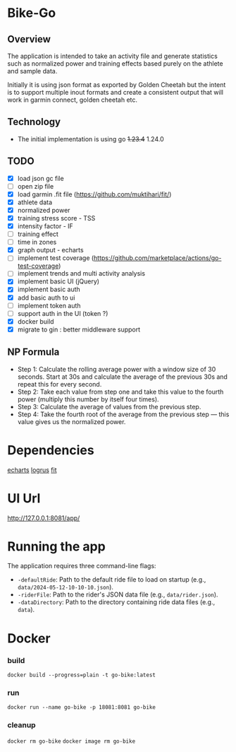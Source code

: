 # Bike-Go

## Overview
The application is intended to take an activity file and generate statistics such as normalized power and training effects based purely on the athlete and sample data.

Initially it is using json format as exported by Golden Cheetah but the intent is to support multiple inout formats and create a consistent output that will work in garmin connect, golden cheetah etc.

## Technology
* The initial implementation is using go ~~1.23.4~~ 1.24.0

## TODO
- [x] load json gc file
- [ ] open zip file
- [x] load garmin .fit file (https://github.com/muktihari/fit/)
- [x] athlete data
- [x] normalized power
- [x] training stress score - TSS
- [x] intensity factor - IF
- [ ] training effect
- [ ] time in zones
- [x] graph output - echarts 
- [ ] implement test coverage (https://github.com/marketplace/actions/go-test-coverage)
- [ ] implement trends and multi activity analysis
- [x] implement basic UI (jQuery)
- [x] implement basic auth 
- [x] add basic auth to ui
- [ ] implement token auth
- [ ] support auth in the UI (token ?)
- [x] docker build
- [x] migrate to gin : better middleware support

## NP Formula
- Step 1: Calculate the rolling average power with a window size of 30 seconds. Start at 30s and calculate the average of the previous 30s and repeat this for every second.
- Step 2: Take each value from step one and take this value to the fourth power (multiply this number by itself four times).
- Step 3: Calculate the average of values from the previous step.
- Step 4: Take the fourth root of the average from the previous step — this value gives us the normalized power.


# Dependencies

[echarts](https://github.com/go-echarts/go-echarts)
[logrus](github.com/sirupsen/logrus)
[fit](github.com/muktihari/fit)

# UI Url

http://127.0.0.1:8081/app/

# Running the app
The application requires three command-line flags:

* `-defaultRide`: Path to the default ride file to load on startup (e.g., `data/2024-05-12-10-10-10.json`).
* `-riderFile`: Path to the rider's JSON data file (e.g., `data/rider.json`).
* `-dataDirectory`: Path to the directory containing ride data files (e.g., `data`).

# Docker
### build
`docker build --progress=plain -t go-bike:latest`
### run
`docker run --name go-bike -p 18081:8081 go-bike`
### cleanup
`docker rm go-bike`
`docker image rm go-bike`